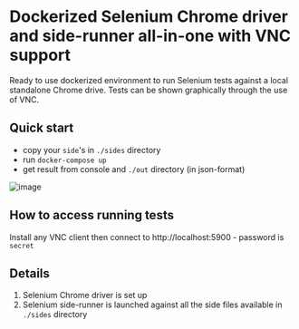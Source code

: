 # Dockerized Selenium Chrome driver and side-runner all-in-one with VNC support

Ready to use dockerized environment to run Selenium tests against a local standalone Chrome drive. Tests can be shown graphically through the use of VNC.

## Quick start

* copy your `side`'s in `./sides` directory
* run `docker-compose up`
* get result from console and `./out` directory (in json-format)

![image](https://user-images.githubusercontent.com/1132840/46957276-e8dd6100-d09f-11e8-9dfb-936be42a0b72.png)

## How to access running tests
Install any VNC client then connect to http://localhost:5900 - password is `secret`

## Details

1. Selenium Chrome driver is set up
2. Selenium side-runner is launched against all the side files available in `./sides` directory

